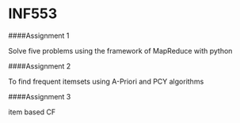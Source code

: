 # INF553

####Assignment 1

Solve five problems using the framework of MapReduce with python


####Assignment 2

To find frequent itemsets using A-Priori and PCY algorithms

####Assignment 3

item based CF